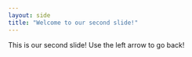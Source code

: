 ```yaml
---
layout: side
title: "Welcome to our second slide!"
---
```

This is our second slide!
Use the left arrow to go back!
